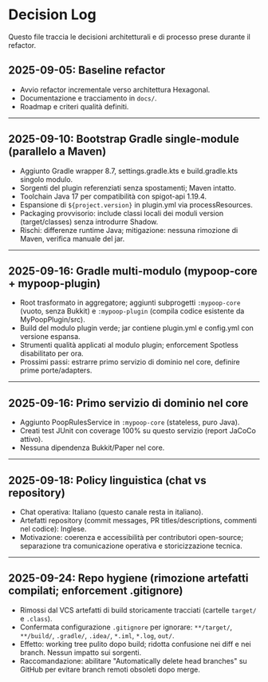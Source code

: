# Decision Log

Questo file traccia le decisioni architetturali e di processo prese durante il refactor.

## 2025-09-05: Baseline refactor
- Avvio refactor incrementale verso architettura Hexagonal.
- Documentazione e tracciamento in `docs/`.
- Roadmap e criteri qualità definiti.

---

## 2025-09-10: Bootstrap Gradle single-module (parallelo a Maven)
- Aggiunto Gradle wrapper 8.7, settings.gradle.kts e build.gradle.kts singolo modulo.
- Sorgenti del plugin referenziati senza spostamenti; Maven intatto.
- Toolchain Java 17 per compatibilità con spigot-api 1.19.4.
- Espansione di `${project.version}` in plugin.yml via processResources.
- Packaging provvisorio: include classi locali dei moduli version (target/classes) senza introdurre Shadow.
- Rischi: differenze runtime Java; mitigazione: nessuna rimozione di Maven, verifica manuale del jar.

---

## 2025-09-16: Gradle multi-modulo (mypoop-core + mypoop-plugin)
- Root trasformato in aggregatore; aggiunti subprogetti `:mypoop-core` (vuoto, senza Bukkit) e `:mypoop-plugin` (compila codice esistente da MyPoopPlugin/src).
- Build del modulo plugin verde; jar contiene plugin.yml e config.yml con versione espansa.
- Strumenti qualità applicati al modulo plugin; enforcement Spotless disabilitato per ora.
- Prossimi passi: estrarre primo servizio di dominio nel core, definire prime porte/adapters.

---

## 2025-09-16: Primo servizio di dominio nel core
- Aggiunto PoopRulesService in `:mypoop-core` (stateless, puro Java).
- Creati test JUnit con coverage 100% su questo servizio (report JaCoCo attivo).
- Nessuna dipendenza Bukkit/Paper nel core.

---

## 2025-09-18: Policy linguistica (chat vs repository)
- Chat operativa: Italiano (questo canale resta in italiano).
- Artefatti repository (commit messages, PR titles/descriptions, commenti nel codice): Inglese.
- Motivazione: coerenza e accessibilità per contributori open-source; separazione tra comunicazione operativa e storicizzazione tecnica.

---

## 2025-09-24: Repo hygiene (rimozione artefatti compilati; enforcement .gitignore)
- Rimossi dal VCS artefatti di build storicamente tracciati (cartelle `target/` e `.class`).
- Confermata configurazione `.gitignore` per ignorare: `**/target/`, `**/build/`, `.gradle/`, `.idea/`, `*.iml`, `*.log`, `out/`.
- Effetto: working tree pulito dopo build; ridotta confusione nei diff e nei branch. Nessun impatto sui sorgenti.
- Raccomandazione: abilitare "Automatically delete head branches" su GitHub per evitare branch remoti obsoleti dopo merge.
